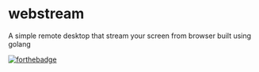# webstream
A simple remote desktop that stream your screen from browser built using golang

[![forthebadge](https://forthebadge.com/images/badges/made-with-go.svg)](https://forthebadge.com)

